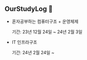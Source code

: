 ## OurStudyLog 👋

- 혼자공부하는 컴퓨터구조 + 운영체제

  기간: 23년 12월 24일 ~ 24년 2월 3일


- IT 인프라구조

  기간: 24년 2월 24일 ~ 
